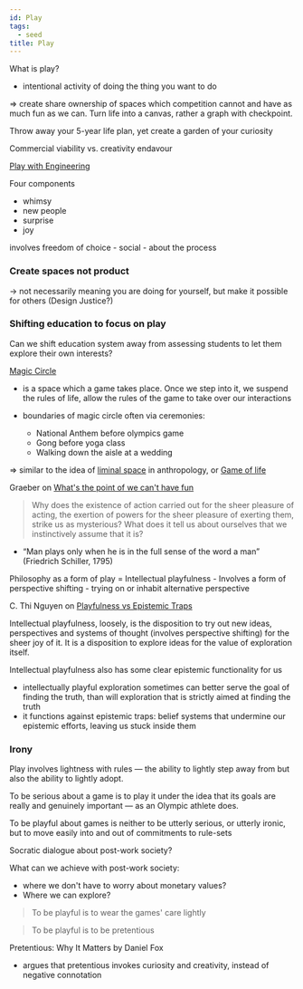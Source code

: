 ```yaml
---
id: Play
tags:
  - seed
title: Play
---
```

What is play?

- intentional activity of doing the thing you want to do

=> create share ownership of spaces which competition cannot and have as much fun as we can. Turn life into a canvas, rather a graph with checkpoint.

Throw away your 5-year life plan, yet create a garden of your curiosity

Commercial viability vs. creativity endavour

[Play with Engineering](https://www.youtube.com/watch?v=6Ao8GS488hA&t=579s&ab_channel=StrangeLoopConference)

Four components
- whimsy
- new people
- surprise
- joy

involves freedom of choice - social - about the process

### Create spaces not product

-> not necessarily meaning you are doing for yourself, but make it possible for others (Design Justice?)

### Shifting education to focus on play

Can we shift education system away from assessing students to let them explore their own interests?

[Magic Circle](https://subconscious.substack.com/p/magic-circles)

- is a space which a game takes place. Once we step into it, we suspend the rules of life, allow the rules of the game to take over our interactions

- boundaries of magic circle often via ceremonies:

    - National Anthem before olympics game
    - Gong before yoga class
    - Walking down the aisle at a wedding

=> similar to the idea of [liminal space](https://en.wikipedia.org/wiki/Liminality) in anthropology, or [Game of life](https://en.wikipedia.org/wiki/Conway%27s_Game_of_Life)

Graeber on [What's the point of we can't have fun](https://davidgraeber.org/articles/whats-the-point-if-we-cant-have-fun/)

> Why does the existence of action carried out for the sheer pleasure of acting, the exertion of powers for the sheer pleasure of exerting them, strike us as mysterious? What does it tell us about ourselves that we instinctively assume that it is?

- “Man plays only when he is in the full sense of the word a man” (Friedrich Schiller, 1795)


Philosophy as a form of play = Intellectual playfulness
	- Involves a form of perspective shifting - trying on or inhabit alternative perspective
 
C. Thi Nguyen on [Playfulness vs Epistemic Traps](https://philpapers.org/archive/NGUPVE.pdf)

Intellectual playfulness, loosely, is the disposition to try out new ideas, perspectives and systems of thought (involves perspective shifting) for the sheer joy of it. It is a disposition to explore ideas for the value of exploration itself.

Intellectual playfulness also has some clear epistemic functionality for us

- intellectually playful exploration sometimes can better serve the goal of finding the truth, than will exploration that is strictly aimed at finding the truth
- it functions against epistemic traps: belief systems that undermine our epistemic efforts, leaving us stuck inside them

### Irony

Play involves lightness with rules — the ability to lightly step away from but also the ability to lightly adopt.

To be serious about a game is to play it under the idea that its goals are really and genuinely important — as an Olympic athlete does.

To be playful about games is neither to be utterly serious, or utterly ironic, but to move easily into and out of commitments to rule-sets

Socratic dialogue about post-work society?

What can we achieve with post-work society:
- where we don't have to worry about monetary values?
- Where we can explore?

> To be playful is to wear the games' care lightly

> To be playful is to be pretentious

Pretentious: Why It Matters by Daniel Fox
- argues that pretentious invokes curiosity and creativity, instead of negative connotation
